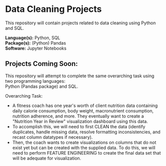 Data Cleaning Projects
======================

This repository will contain projects related to data cleaning using Python and SQL.

**Language(s):** Python, SQL  
**Package(s):** (Python) Pandas  
**Software:** Jupyter Notebooks  

Projects Coming Soon:
---------------------
This repository will attempt to complete the same overarching task using two programming languages:  
Python (Pandas package) and SQL.

Overarching Task: 
* A fitness coach has one year's worth of client nutrition data containing daily calorie consumption, body weight, macronutrient consumption, nutrition adherence, and more. They eventually want to create a "Nutrition Year in Review" visualization dashboard using this data.
* To accomplish this, we will need to first CLEAN the data (identify duplicates, handle missing data, resolve formatting inconsistencies, and recast column datatypes if necessary).
* Then, the coach wants to create visualizations on columns that do not exist yet but can be created with the supplied data. To do this, we will need to perform FEATURE ENGINEERING to create the final data set that will be adequate for visualization.
